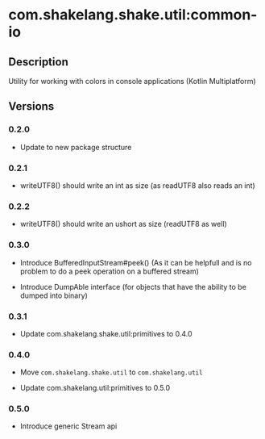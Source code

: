 # com.shakelang.shake.util:common-io

## Description

Utility for working with colors in console applications (Kotlin Multiplatform)

## Versions

### 0.2.0

* Update to new package structure

### 0.2.1

* writeUTF8() should write an int as size (as readUTF8 also reads an int)

### 0.2.2

* writeUTF8() should write an ushort as size (readUTF8 as well)

### 0.3.0

* Introduce BufferedInputStream#peek() (As it can be helpfull and is no problem to do a peek operation on a buffered stream)

* Introduce DumpAble interface (for objects that have the ability to be dumped into binary)

### 0.3.1

* Update com.shakelang.shake.util:primitives to 0.4.0

### 0.4.0

* Move `com.shakelang.shake.util` to `com.shakelang.util`

* Update com.shakelang.util:primitives to 0.5.0

### 0.5.0

* Introduce generic Stream api